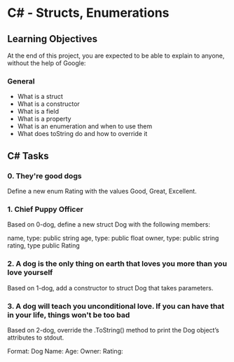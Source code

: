 # C# - Structs, Enumerations

## Learning Objectives

At the end of this project, you are expected to be able to explain to anyone, without the help of Google:

### General

- What is a struct
- What is a constructor
- What is a field
- What is a property
- What is an enumeration and when to use them
- What does toString do and how to override it

## C# Tasks

### 0. They're good dogs

Define a new enum Rating with the values Good, Great, Excellent.

### 1. Chief Puppy Officer

Based on 0-dog, define a new struct Dog with the following members:

name, type: public string
age, type: public float
owner, type: public string
rating, type public Rating

### 2. A dog is the only thing on earth that loves you more than you love yourself

Based on 1-dog, add a constructor to struct Dog that takes parameters.

### 3. A dog will teach you unconditional love. If you can have that in your life, things won't be too bad

Based on 2-dog, override the .ToString() method to print the Dog object’s attributes to stdout.

Format:
Dog Name: <name>
Age: <age>
Owner: <owner>
Rating: <rating>
